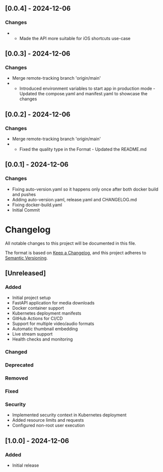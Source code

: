 
## [0.0.4] - 2024-12-06
### Changes
- - Made the API more suitable for iOS shortcuts use-case


## [0.0.3] - 2024-12-06
### Changes
- Merge remote-tracking branch 'origin/main'
- - Introduced environment variables to start app in production mode - Updated the compose.yaml and manifest.yaml to showcase the changes


## [0.0.2] - 2024-12-06
### Changes
- Merge remote-tracking branch 'origin/main'
- - Fixed the quality type in the Format - Updated the README.md


## [0.0.1] - 2024-12-06
### Changes
- Fixing auto-version.yaml so it happens only once after both docker build and pushes
- Adding auto-version.yaml, release.yaml and CHANGELOG.md
- Fixing docker-build.yaml
- Initial Commit

# Changelog

All notable changes to this project will be documented in this file.

The format is based on [Keep a Changelog](https://keepachangelog.com/en/1.0.0/),
and this project adheres to [Semantic Versioning](https://semver.org/spec/v2.0.0.html).

## [Unreleased]

### Added
- Initial project setup
- FastAPI application for media downloads
- Docker container support
- Kubernetes deployment manifests
- GitHub Actions for CI/CD
- Support for multiple video/audio formats
- Automatic thumbnail embedding
- Live stream support
- Health checks and monitoring

### Changed

### Deprecated

### Removed

### Fixed

### Security
- Implemented security context in Kubernetes deployment
- Added resource limits and requests
- Configured non-root user execution

## [1.0.0] - 2024-12-06
### Added
- Initial release